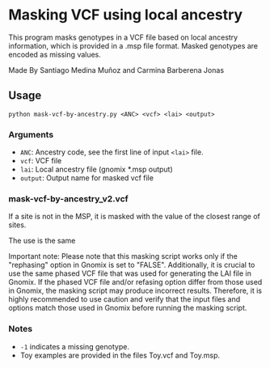 # Masking VCF using local ancestry

This program masks genotypes in a VCF file based on local ancestry information, which is provided in a .msp file format. Masked genotypes are encoded as missing values.

Made By Santiago Medina Muñoz and Carmina Barberena Jonas

## Usage

``` 
python mask-vcf-by-ancestry.py <ANC> <vcf> <lai> <output>
```

### Arguments

- `ANC`: Ancestry code, see the first line of input `<lai>` file.
- `vcf`: VCF file
- `lai`: Local ancestry file (gnomix *.msp output)
- `output`: Output name for masked vcf file

### mask-vcf-by-ancestry_v2.vcf

If a site is not in the MSP, it is masked with the value of the closest range of sites. 

The use is the same 


Important note: Please note that this masking script works only if the "rephasing" option in Gnomix is set to "FALSE". Additionally, it is crucial to use the same phased VCF file that was used for generating the LAI file in Gnomix. If the phased VCF file and/or refasing option differ from those used in Gnomix, the masking script may produce incorrect results. Therefore, it is highly recommended to use caution and verify that the input files and options match those used in Gnomix before running the masking script.

### Notes

- `-1` indicates a missing genotype.
- Toy examples are provided in the files Toy.vcf and Toy.msp.


